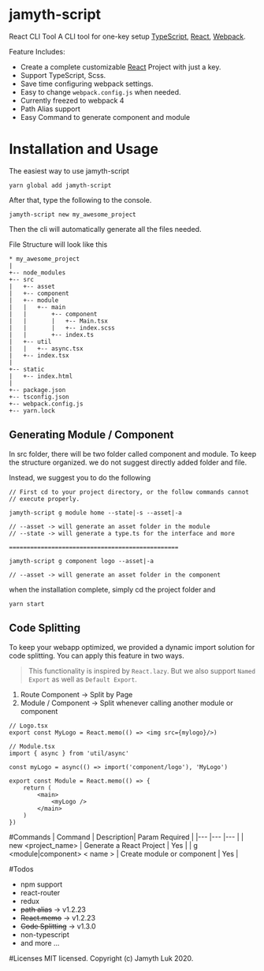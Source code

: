 # jamyth-script

React CLI Tool
A CLI tool for one-key setup [TypeScript](https://www.typescriptlang.org/), [React](https://reactjs.org/tutorial/tutorial.html), [Webpack](https://webpack.js.org/).

Feature Includes:

- Create a complete customizable [React](https://reactjs.org/tutorial/tutorial.html) Project with just a key.
- Support TypeScript, Scss.
- Save time configuring webpack settings.
- Easy to change `webpack.config.js` when needed.
- Currently freezed to webpack 4
- Path Alias support
- Easy Command to generate component and module

# Installation and Usage

The easiest way to use jamyth-script

```
yarn global add jamyth-script
```

After that, type the following to the console.

```
jamyth-script new my_awesome_project
```

Then the cli will automatically generate all the files needed.

File Structure will look like this

```
* my_awesome_project
|
+-- node_modules
+-- src
|   +-- asset
|   +-- component
|   +-- module
|   |   +-- main
|   |       +-- component
|   |       |   +-- Main.tsx
|   |       |   +-- index.scss
|   |       +-- index.ts
|   +-- util
|   |   +-- async.tsx
|   +-- index.tsx
|
+-- static
|   +-- index.html
|
+-- package.json
+-- tsconfig.json
+-- webpack.config.js
+-- yarn.lock
```

## Generating Module / Component

In src folder, there will be two folder called component and module.
To keep the structure organized. we do not suggest directly added folder and file.

Instead, we suggest you to do the following

```
// First cd to your project directory, or the follow commands cannot
// execute properly.

jamyth-script g module home --state|-s --asset|-a

// --asset -> will generate an asset folder in the module
// --state -> will generate a type.ts for the interface and more

================================================

jamyth-script g component logo --asset|-a

// --asset -> will generate an asset folder in the component
```

when the installation complete, simply cd the project folder and

```
yarn start
```

## Code Splitting

To keep your webapp optimized, we provided a dynamic import solution for code splitting.
You can apply this feature in two ways.

> This functionality is inspired by `React.lazy`. But we also support `Named Export` as well as `Default Export`.

1. Route Component -> Split by Page
2. Module / Component -> Split whenever calling another module or component

```
// Logo.tsx
export const MyLogo = React.memo(() => <img src={mylogo}/>)

// Module.tsx
import { async } from 'util/async'

const myLogo = async(() => import('component/logo'), 'MyLogo')

export const Module = React.memo(() => {
    return (
        <main>
            <myLogo />
        </main>
    )
})
```

#Commands
| Command | Description| Param Required |
|--- |--- |--- |
| new <project_name> | Generate a React Project | Yes |
| g <module\|component> < name > | Create module or component | Yes |

#Todos

- npm support
- react-router
- redux
- ~~path alias~~ -> v1.2.23
- ~~React.memo~~ -> v1.2.23
- ~~Code Splitting~~ -> v1.3.0
- non-typescript
- and more ...

#Licenses
MIT licensed. Copyright (c) Jamyth Luk 2020.
